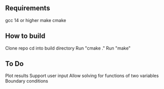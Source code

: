 ## Requirements

gcc 14 or higher
make
cmake

## How to build

Clone repo
cd into build directory
Run "cmake ."
Run "make"

## To Do

Plot results
Support user input
Allow solving for functions of two variables
Boundary conditions